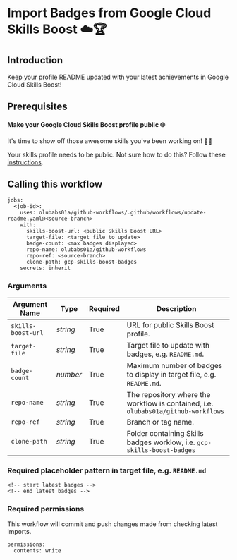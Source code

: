 # Import Badges from Google Cloud Skills Boost ☁️🏆
## Introduction
Keep your profile README updated with your latest achievements in Google Cloud Skills Boost!

## Prerequisites
#### Make your Google Cloud Skills Boost profile public 🌐
It's time to show off those awesome skills you've been working on! 💪🏾

Your skills profile needs to be public. Not sure how to do this? Follow these [instructions](https://support.google.com/qwiklabs/answer/9222527?hl=en).

## Calling this workflow
```
jobs:
  <job-id>:
    uses: olubabs01a/github-workflows/.github/workflows/update-readme.yaml@<source-branch>
    with:
      skills-boost-url: <public Skills Boost URL>
      target-file: <target file to update>
      badge-count: <max badges displayed>
      repo-name: olubabs01a/github-workflows
      repo-ref: <source-branch>
      clone-path: gcp-skills-boost-badges
    secrets: inherit
```

### Arguments
| Argument Name | Type | Required | Description |
| - | - | - | - |
| `skills-boost-url` | _string_ | True | URL for public Skills Boost profile. |
| `target-file` | _string_ | True | Target file to update with badges, e.g. `README.md`. |
| `badge-count` | _number_ | True | Maximum number of badges to display in target file, e.g. `README.md`. |
| `repo-name` | _string_ | True | The repository where the workflow is contained, i.e. `olubabs01a/github-workflows` |
| `repo-ref` | _string_ | True | Branch or tag name. |
| `clone-path` | _string_ | True | Folder containing Skills badges worklow, i.e. `gcp-skills-boost-badges` |

### Required placeholder pattern in target file, e.g. `README.md`
```
<!-- start latest badges -->
<!-- end latest badges -->
```

### Required permissions
This workflow will commit and push changes made from checking latest imports.
```
permissions:
  contents: write
```
